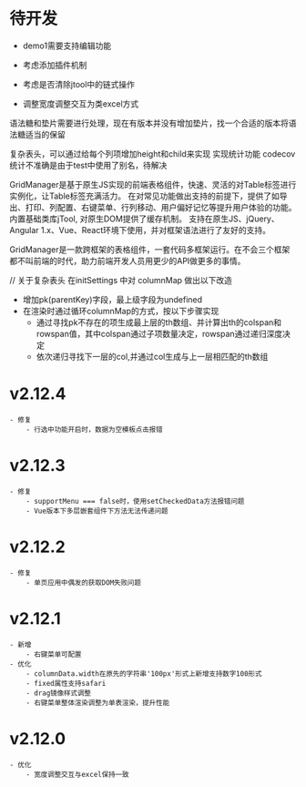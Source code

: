 # 待开发
- demo1需要支持编辑功能

- 考虑添加插件机制
- 考虑是否清除jtool中的链式操作
- 调整宽度调整交互为类excel方式

语法糖和垫片需要进行处理，现在有版本并没有增加垫片，找一个合适的版本将语法糖适当的保留

复杂表头，可以通过给每个列项增加height和child来实现
实现统计功能 
codecov统计不准确是由于test中使用了别名，待解决

GridManager是基于原生JS实现的前端表格组件，快速、灵活的对Table标签进行实例化，让Table标签充满活力。
在对常见功能做出支持的前提下，提供了如导出、打印、列配置、右键菜单、行列移动、用户偏好记忆等提升用户体验的功能。
内置基础类库jTool, 对原生DOM提供了缓存机制。
支持在原生JS、jQuery、Angular 1.x、Vue、React环境下使用，并对框架语法进行了友好的支持。

GridManager是一款跨框架的表格组件，一套代码多框架运行。在不会三个框架都不叫前端的时代，助力前端开发人员用更少的API做更多的事情。

// 关于复杂表头
在initSettings 中对 columnMap 做出以下改造
- 增加pk(parentKey)字段，最上级字段为undefined
- 在渲染时通过循环columnMap的方式，按以下步骤实现
    - 通过寻找pk不存在的项生成最上层的th数组、并计算出th的colspan和rowspan值，其中colspan通过子项数量决定，rowspan通过递归深度决定
    - 依次递归寻找下一层的col,并通过col生成与上一层相匹配的th数组


# v2.12.4
    - 修复
        - 行选中功能开启时，数据为空模板点击报错
        
# v2.12.3
    - 修复
        - supportMenu === false时，使用setCheckedData方法报错问题
        - Vue版本下多层嵌套组件下方法无法传递问题
        
# v2.12.2
    - 修复
        - 单页应用中偶发的获取DOM失败问题
         
# v2.12.1
    - 新增
        - 右键菜单可配置
    - 优化
        - columnData.width在原先的字符串'100px'形式上新增支持数字100形式
        - fixed属性支持safari
        - drag镜像样式调整
        - 右键菜单整体渲染调整为单表渲染，提升性能

# v2.12.0
    - 优化
        - 宽度调整交互与excel保持一致

